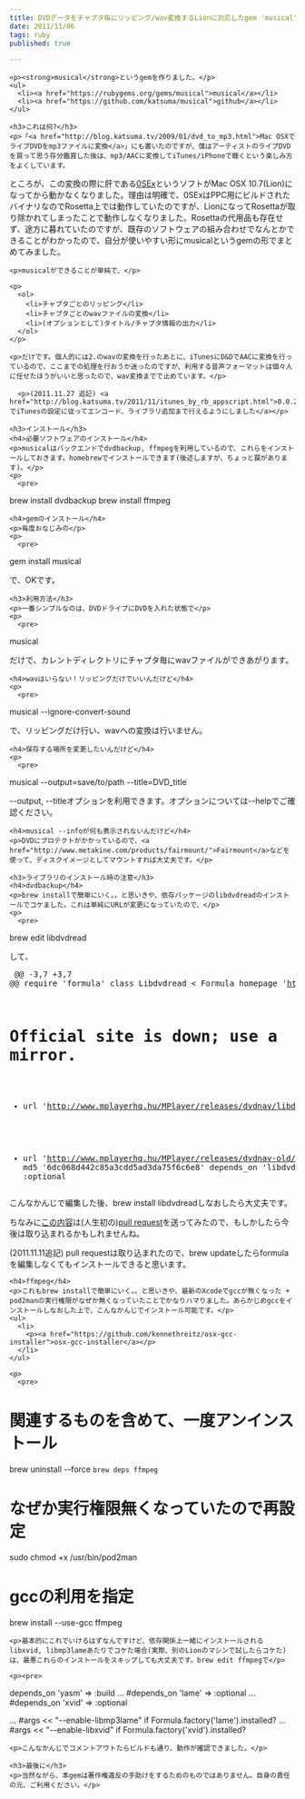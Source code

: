 ```yaml
---
title: DVDデータをチャプタ毎にリッピング/wav変換するLionに対応したgem 'musical'
date: 2011/11/06
tags: ruby
published: true

---
```


	<p><strong>musical</strong>というgemを作りました。</p>
	<ul>
	  <li><a href="https://rubygems.org/gems/musical">musical</a></li>
	  <li><a href="https://github.com/katsuma/musical">github</a></li>
	</ul>

	<h3>これは何?</h3>
	<p>「<a href="http://blog.katsuma.tv/2009/01/dvd_to_mp3.html">Mac OSXでライブDVDをmp3ファイルに変換</a>」にも書いたのですが、僕はアーティストのライブDVDを買って思う存分鑑賞した後は、mp3/AACに変換してiTunes/iPhoneで聴くという楽しみ方をよくしています。
ところが、この変換の際に肝である<a href="http://www.macupdate.com/app/mac/9830/osex">0SEx</a>というソフトがMac OSX 10.7(Lion)になってから動かなくなりました。理由は明確で、0SExはPPC用にビルドされたバイナリなのでRosetta上では動作していたのですが、LionになってRosettaが取り除かれてしまったことで動作しなくなりました。Rosettaの代用品も存在せず、途方に暮れていたのですが、既存のソフトウェアの組み合わせでなんとかできることがわかったので、自分が使いやすい形にmusicalというgemの形でまとめてみました。</p>

	<p>musicalができることが単純で、</p>

	<p>
	  <ol>
		<li>チャプタごとのリッピング</li>
		<li>チャプタごとのwavファイルの変換</li>
		<li>(オプションとして)タイトル/チャプタ情報の出力</li>
	  </ol>
	</p>

	<p>だけです。個人的には2.のwavの変換を行ったあとに、iTunesにD&DでAACに変換を行っているので、ここまでの処理を行おうか迷ったのですが、利用する音声フォーマットは個々人に任せたほうがいいと思ったので、wav変換までで止めています。</p>

      <p>(2011.11.27 追記) <a href="http://blog.katsuma.tv/2011/11/itunes_by_rb_appscript.html">0.0.2でiTunesの設定に従ってエンコード、ライブラリ追加まで行えるようにしました</a></p>

	<h3>インストール</h3>
	<h4>必要ソフトウェアのインストール</h4>
	<p>musicalはバックエンドでdvdbackup, ffmpegを利用しているので、これらをインストールしておきます。homebrewでインストールできます(後述しますが、ちょっと罠があります)。</p>
	<p>
	  <pre>
brew install dvdbackup
brew install ffmpeg</pre>
	</p>

	<h4>gemのインストール</h4>
	<p>毎度おなじみの</p>
	<p>
	  <pre>
gem install musical</pre>
	</p>
	<p>で、OKです。</p>

	<h3>利用方法</h3>
	<p>一番シンプルなのは、DVDドライブにDVDを入れた状態で</p>
	<p>
	  <pre>
musical</pre>
	</p>
	<p>だけで、カレントディレクトリにチャプタ毎にwavファイルができあがります。</p>

	<h4>wavはいらない！リッピングだけでいいんだけど</h4>
	<p>
	  <pre>
musical --ignore-convert-sound</pre>
	</p>
	<p>で、リッピングだけ行い、wavへの変換は行いません。</p>

	<h4>保存する場所を変更したいんだけど</h4>
	<p>
	  <pre>
musical --output=save/to/path --title=DVD_title</pre>
	</p>
	<p>--output, --titleオプションを利用できます。オプションについては--helpでご確認ください。</p>
	
	<h4>musical --infoが何も表示されないんだけど</h4>
	<p>DVDにプロテクトがかかっているので、<a href="http://www.metakine.com/products/fairmount/">Fairmount</a>などを使って、ディスクイメージとしてマウントすれば大丈夫です。</p>

	<h3>ライブラリのインストール時の注意</h3>
	<h4>dvdbackup</h4>
	<p>brew installで簡単にいく。。と思いきや、依存パッケージのlibdvdreadのインストールでコケました。これは単純にURLが変更になっていたので、</p>
	<p>
	  <pre>
brew edit libdvdread</pre>
	</p>
	<p>して、</p>
	<p>
	  <pre>
@@ -3,7 +3,7 @@ require 'formula'
 class Libdvdread < Formula
   homepage 'http://www.dtek.chalmers.se/groups/dvd/'
   # Official site is down; use a mirror.
-  url 'http://www.mplayerhq.hu/MPlayer/releases/dvdnav/libdvdread-4.1.3.tar.bz2'
+  url 'http://www.mplayerhq.hu/MPlayer/releases/dvdnav-old/libdvdread-4.1.3.tar.bz2'
   md5 '6dc068d442c85a3cdd5ad3da75f6c6e8'
   depends_on 'libdvdcss' => :optional</pre>
	</p>
	<p>こんなかんじで編集した後、brew install libdvdreadしなおしたら大丈夫です。</p>
	<p>ちなみに<a href="https://github.com/katsuma/homebrew/commit/09a0b8ca14239109c4aedf23d0a1e95aabdc7835">この内容</a>は(人生初の)<a href="https://github.com/mxcl/homebrew/pull/8468">pull request</a>を送ってみたので、もしかしたら今後は取り込まれるかもしれませんね。</p>

<p>(2011.11.11追記) pull requestは取り込まれたので、brew updateしたらformulaを編集しなくてもインストールできると思います。</p>

	<h4>ffmpeg</h4>
	<p>これもbrew installで簡単にいく。。と思いきや、最新のXcodeでgccが無くなった + pod2manの実行権限がなぜか無くなっていたことでかなりハマりました。あらかじめgccをインストールしなおした上で、こんなかんじでインストール可能です。</p>
	<ul>
	  <li>
		<p><a href="https://github.com/kennethreitz/osx-gcc-installer">osx-gcc-installer</a></p>
	  </li>
	</ul>

	<p>
	  <pre>
# 関連するものを含めて、一度アンインストール
brew uninstall --force `brew deps ffmpeg`

# なぜか実行権限無くなっていたので再設定
sudo chmod +x /usr/bin/pod2man

# gccの利用を指定
brew install --use-gcc ffmpeg</pre>
	</p>

	<p>基本的にこれでいけるはずなんですけど、依存関係上一緒にインストールされるlibxvid, libmp3lameあたりでコケた場合(実際、別のLionのマシンで試したらコケた)は、最悪これらのインストールをスキップしても大丈夫です。brew edit ffmpegで</p>

	<p><pre>
depends_on 'yasm' => :build
...
#depends_on 'lame' => :optional
...
#depends_on 'xvid' => :optional

...
#args << "--enable-libmp3lame" if Formula.factory('lame').installed?
...
#args << "--enable-libxvid" if Formula.factory('xvid').installed?</pre></p>

	<p>こんなかんじでコメントアウトたらビルドも通り、動作が確認できました。</p>

	<h3>最後に</h3>
	<p>当然ながら、本gemは著作権違反の手助けをするためのものではありません。自身の責任の元、ご利用ください。</p>


